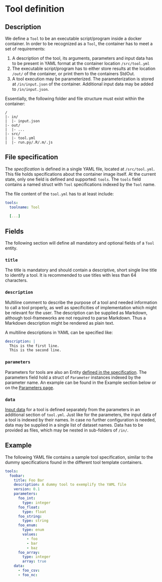 # Tool definition

## Description

We define a `Tool` to be an executable script/program inside a docker container. In order to be recognized as a `Tool`, the container has to meet a set of requirements:

1. A description of the tool, its arguments, parameters and input data has to be present in YAML format at the container location `/src/tool.yml`
2. The executable script/program has to either store results at the location `/out/` of the container, or print them to the containers StdOut.
3. A tool execution may be parameterized. The parameterization is stored at `/in/input.json` of the container. Additional input data may be added to `/in/input.json`.

Essentially, the following folder and file structure must exist within the container:

```
/
|- in/
|  |- input.json
|- out/
|  |- ...
|- src/
|  |- tool.yml
|  |- run.py/.R/.m/.js
```

## File specification

The *specification* is defined in a single YAML file, located at `/src/tool.yml`. This file holds specifications about the container image itself. 
At the current state, only one field is defined and supported: `tools`.
The `tools` field contains a named struct with `Tool` specifications indexed by the `Tool` name.

The file content of the `tool.yml` has to at least include:

```yaml
tools:
  toolname: Tool 
 
  [...] 
```


## Fields

The following section will define all mandatory and optional fields of a `Tool` entity.

### `title`

The title is mandatory and should contain a descriptive, short single line title to identify a tool. 
It is recommended to use titles with less than 64 characters.

### `description`

Multiline comment to describe the purpose of a tool and needed information to call a tool properly,
as well as specificities of implementation which might be relevant for the user.
The description can be supplied as Markdown, although tool-frameworks are not required to parse 
Markdown. Thus a Markdown description might be rendered as plain text.

A multiline descriptions in YAML can be specified like:

```yaml
description: | 
  This is the first line.
  This is the second line.
```

### `parameters`

Parameters for tools are also an Entity [defined in the specification](parameter.md). 
The parameters field hold a struct of `Parameter` instances indexed by the parameter name.
An example can be found in the Example section below or on the [Parameters page](./input.md#parameters-file-specification).

### `data`

[Input data](./input.md#data-file-specification) for a tool is defined separately from the 
parameters in an additional section of `tool.yml`.
Just like for the parameters, the input data of a tool is indexed by their names.
In case no further configuration is needed, data may be supplied in a single list
of dataset names.
Data has to be provided as files, which may be nested in sub-folders of `/in/`.

## Example

The following YAML file contains a sample tool specification, similar to the dummy specifications found in the different tool template containers.

```yaml
tools:
  foobar:
    title: Foo Bar
    description: A dummy tool to exemplify the YAML file
    version: 0.1
    parameters:
      foo_int: 
        type: integer
      foo_float:
        type: float
      foo_string:
        type: string
      foo_enum:
        type: enum
        values:
          - foo
          - bar
          - baz
      foo_array:
        type: integer
        array: true
    data:
      - foo_csv:
      - foo_nc:
```
